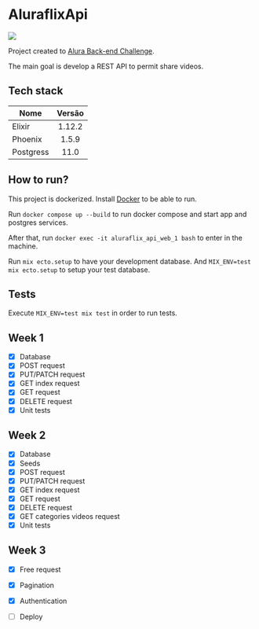 # AluraflixApi
<img src="https://camo.githubusercontent.com/fafa58018b42e732e730bb9675e3b21e0a9b6892c4bd5679e1cc16ad9d1a4b30/68747470733a2f2f7777772e616c7572612e636f6d2e62722f6173736574732f696d672f6368616c6c656e6765732f6261636b2d656e642f6368616c6c656e6765732d6c6f676f2d322e313632353039303932342e737667" />

Project created to [Alura Back-end Challenge](https://www.alura.com.br/challenges/back-end).

The main goal is develop a REST API to permit share videos.

## Tech stack
| Nome          |Versão         |
| ------------- |:-------------:|
| Elixir        |   1.12.2      |
| Phoenix       |   1.5.9       |
| Postgress     |   11.0        |

## How to run?
This project is dockerized. Install [Docker](https://docs.docker.com/) to be able to run.

Run `docker compose up --build` to run docker compose and start app and postgres services.

After that, run `docker exec -it aluraflix_api_web_1 bash` to enter in the machine.

Run `mix ecto.setup` to have your development database. And `MIX_ENV=test mix ecto.setup` to setup your test database.

## Tests
Execute `MIX_ENV=test mix test` in order to run tests.

## Week 1
- [x] Database
- [x] POST request
- [x] PUT/PATCH request
- [x] GET index request
- [x] GET request
- [x] DELETE request
- [x] Unit tests

## Week 2
- [x] Database
- [x] Seeds
- [x] POST request
- [x] PUT/PATCH request
- [x] GET index request
- [x] GET request
- [x] DELETE request
- [x] GET categories videos request
- [x] Unit tests

## Week 3
- [x] Free request
- [x] Pagination
- [x] Authentication
- [ ] Deploy

